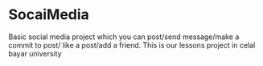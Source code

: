 # SocaiMedia
Basic social media project which you can post/send message/make a commit to post/ like a post/add a friend.
This is our lessons project in celal bayar university 
